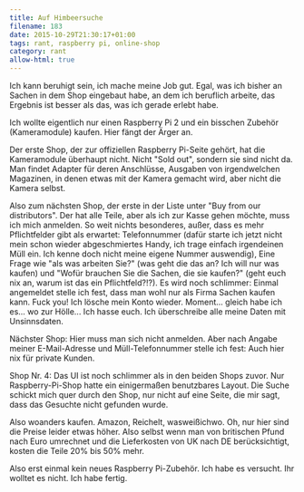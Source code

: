 ```yaml
---
title: Auf Himbeersuche
filename: 183
date: 2015-10-29T21:30:17+01:00
tags: rant, raspberry pi, online-shop
category: rant
allow-html: true
---
```

<p>Ich kann beruhigt sein, ich mache meine Job gut. Egal, was ich bisher an Sachen in dem Shop eingebaut habe, an dem ich beruflich arbeite, das Ergebnis ist besser als das, was ich gerade erlebt habe.</p>
<p>Ich wollte eigentlich nur einen Raspberry Pi 2 und ein bisschen Zubehör (Kameramodule) kaufen. Hier fängt der Ärger an.</p>
<p>Der erste Shop, der zur offiziellen Raspberry Pi-Seite gehört, hat die Kameramodule überhaupt nicht. Nicht "Sold out", sondern sie sind nicht da. Man findet Adapter für deren Anschlüsse, Ausgaben von irgendwelchen Magazinen, in denen etwas mit der Kamera gemacht wird, aber nicht die Kamera selbst.</p>
<p>Also zum nächsten Shop, der erste in der Liste unter "Buy from our distributors". Der hat alle Teile, aber als ich zur Kasse gehen möchte, muss ich mich anmelden. So weit nichts besonderes, außer, dass es mehr Pflichtfelder gibt als erwartet: Telefonnummer (dafür starte ich jetzt nicht mein schon wieder abgeschmiertes Handy, ich trage einfach irgendeinen Müll ein. Ich kenne doch nicht meine eigene Nummer auswendig), Eine Frage wie "als was arbeiten Sie?" (was geht die das an? Ich will nur was kaufen) und "Wofür brauchen Sie die Sachen, die sie kaufen?" (geht euch nix an, warum ist das ein Pflichtfeld?!?). Es wird noch schlimmer: Einmal angemeldet stelle ich fest, dass man wohl nur als Firma Sachen kaufen kann. Fuck you! Ich lösche mein Konto wieder. Moment... gleich habe ich es... wo zur Hölle... Ich hasse euch. Ich überschreibe alle meine Daten mit Unsinnsdaten.</p>
<p>Nächster Shop: Hier muss man sich nicht anmelden. Aber nach Angabe meiner E-Mail-Adresse und Müll-Telefonnummer stelle ich fest: Auch hier nix für private Kunden.</p>
<p>Shop Nr. 4: Das UI ist noch schlimmer als in den beiden Shops zuvor. Nur Raspberry-Pi-Shop hatte ein einigermaßen benutzbares Layout. Die Suche schickt mich quer durch den Shop, nur nicht auf eine Seite, die mir sagt, dass das Gesuchte nicht gefunden wurde.</p>
<p>Also woanders kaufen. Amazon, Reichelt, wasweißichwo. Oh, nur hier sind die Preise leider etwas höher. Also selbst wenn man von britischen Pfund nach Euro umrechnet und die Lieferkosten von UK nach DE berücksichtigt, kosten die Teile 20% bis 50% mehr.</p>
<p>Also erst einmal kein neues Raspberry Pi-Zubehör. Ich habe es versucht. Ihr wolltet es nicht. Ich habe fertig.</p>
